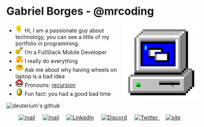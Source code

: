 # Gabriel Borges - @mrcoding

<img align="right" alt="GIF" src="https://github.com/deut-erium/deut-erium/blob/master/assets/computer.gif?raw=1" width="200vw" /> 

- <img alt="GIF" src="https://github.com/deut-erium/deut-erium/blob/master/assets/wave.gif?raw=1" width="20vw" /> Hi, I am a passionate guy about technology, you can see a little of my portfolio in programming.
- <img alt="GIF" src="https://github.com/deut-erium/deut-erium/blob/master/assets/headbang.gif?raw=1" width="20vw" /> I’m a FullStack Mobile Developer
- <img alt="GIF" src="https://github.com/deut-erium/deut-erium/blob/master/assets/hmm.gif?raw=1" width="20vw" /> I really do everything
- <img alt="GIF" src="https://github.com/deut-erium/deut-erium/blob/master/assets/happy.gif?raw=1" width="20vw" /> Ask me about why having wheels on laptop is a bad idea
- <img alt="GIF" src="https://github.com/deut-erium/deut-erium/blob/master/assets/powerup.gif?raw=1" width="20vw" /> Pronouns: [recursion](https://github.com/gabrielborgess/)
- <img alt="GIF" src="https://github.com/deut-erium/deut-erium/blob/master/assets/coin.gif?raw=1" width="20vw" /> Fun fact: you had a good bad time 



![deuterium's github](https://github-readme-stats.vercel.app/api?username=gabrielborgess&show_icons=true&hide_border=true)

<p align="center">
 <a href="mailto:gbordesc@uft.edu"><img src="https://github.com/gabrielborgess/gabrielborgess/blob/master/assets/gmail.svg" width="30px" alt="mail"></a> &nbsp; &nbsp;
   <a href="https://github.com/gabrielborgess"><img src="https://github.com/gabrielborgess/gabrielborgess/blob/master/assets/github.svg" width="30px" alt="mail"></a> &nbsp; &nbsp;
  <a href="https://www.linkedin.com/in/gabriel-borges-86b366156/"><img src="https://github.com/gabrielborgess/gabrielborgess/blob/master/assets/linkedin.svg" width="30px" alt="LinkedIn"></a> &nbsp; &nbsp;
 <a href="https://discord.com/users/ggcst#8613"><img src="https://github.com/gabrielborgess/gabrielborgess/blob/master/assets/discord.svg" width="30px" alt="Discord"></a> &nbsp; &nbsp;
  <a href="https://twitter.com/gabo_bgs"><img src="https://github.com/gabrielborgess/gabrielborgess/blob/master/assets/twitter.svg" width="30px" alt="Twitter">     </a> &nbsp; &nbsp;
  <a href="https://gabrielborges.tk"><img src="https://github.com/gabrielborgess/gabrielborgess/blob/master/assets/site.svg" width="30px" alt="site"></a> &nbsp; &nbsp;
</p>

